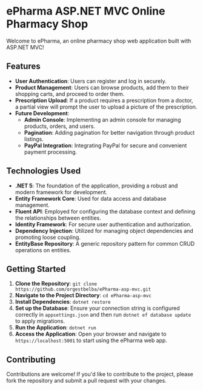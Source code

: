 # ePharma ASP.NET MVC Online Pharmacy Shop

Welcome to ePharma, an online pharmacy shop web application built with ASP.NET MVC!

## Features

- **User Authentication**: Users can register and log in securely.
- **Product Management**: Users can browse products, add them to their shopping carts, and proceed to order them.
- **Prescription Upload**: If a product requires a prescription from a doctor, a partial view will prompt the user to upload a picture of the prescription.
- **Future Development**:
  - **Admin Console**: Implementing an admin console for managing products, orders, and users.
  - **Pagination**: Adding pagination for better navigation through product listings.
  - **PayPal Integration**: Integrating PayPal for secure and convenient payment processing.

## Technologies Used

- **.NET 5**: The foundation of the application, providing a robust and modern framework for development.
- **Entity Framework Core**: Used for data access and database management.
- **Fluent API**: Employed for configuring the database context and defining the relationships between entities.
- **Identity Framework**: For secure user authentication and authorization.
- **Dependency Injection**: Utilized for managing object dependencies and promoting loose coupling.
- **EntityBase Repository**: A generic repository pattern for common CRUD operations on entities.

## Getting Started

1. **Clone the Repository**: `git clone https://github.com/orgestbelba/ePharma-asp-mvc.git`
2. **Navigate to the Project Directory**: `cd ePharma-asp-mvc`
3. **Install Dependencies**: `dotnet restore`
4. **Set up the Database**: Ensure your connection string is configured correctly in `appsettings.json` and then run `dotnet ef database update` to apply migrations.
5. **Run the Application**: `dotnet run`
6. **Access the Application**: Open your browser and navigate to `https://localhost:5001` to start using the ePharma web app.

## Contributing

Contributions are welcome! If you'd like to contribute to the project, please fork the repository and submit a pull request with your changes.
